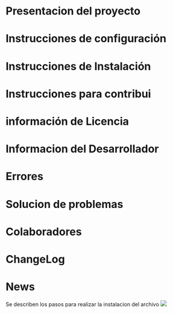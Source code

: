 #  Presentacion del  proyecto
#  Instrucciones de  configuración
# Instrucciones de  Instalación
# Instrucciones para contribui
# información de Licencia
#  Informacion del Desarrollador
# Errores
# Solucion de problemas
# Colaboradores
# ChangeLog
# News

Se describen los pasos  para realizar la instalacion del  archivo
![](https://www.google.com/imgres?imgurl=https%3A%2F%2Fupload.wikimedia.org%2Fwikipedia%2Fcommons%2Fthumb%2F4%2F48%2FMarkdown-mark.svg%2F1200px-Markdown-mark.svg.png&imgrefurl=https%3A%2F%2Fes.wikipedia.org%2Fwiki%2FMarkdown&tbnid=a2zWXGUTR0aeZM&vet=12ahUKEwiRs7CN-sjuAhURAdQKHfvlA_gQMygAegUIARCmAQ..i&docid=xKjzTHj8FJxahM&w=1200&h=738&q=imagen%20markdown&ved=2ahUKEwiRs7CN-sjuAhURAdQKHfvlA_gQMygAegUIARCmAQ)
